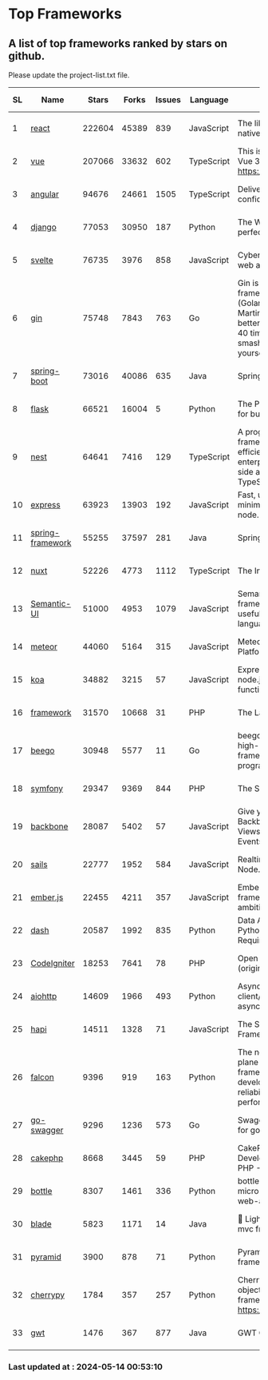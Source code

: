 # Top Frameworks
## A list of top frameworks ranked by stars on github.  
Please update the project-list.txt file.

| SL| Name  | Stars| Forks| Issues | Language | Description | Last Commit |
| --| ------| -----| ---- | ------ | -------- | ----------- | ----------- |
| 1 | [react](https://github.com/facebook/react) | 222604 | 45389 | 839 | JavaScript | The library for web and native user interfaces. | 2024-05-10 13:37:42 |
| 2 | [vue](https://github.com/vuejs/vue) | 207066 | 33632 | 602 | TypeScript | This is the repo for Vue 2. For Vue 3, go to https://github.com/vuejs/core | 2023-12-31 13:23:55 |
| 3 | [angular](https://github.com/angular/angular) | 94676 | 24661 | 1505 | TypeScript | Deliver web apps with confidence 🚀 | 2024-05-13 19:49:30 |
| 4 | [django](https://github.com/django/django) | 77053 | 30950 | 187 | Python | The Web framework for perfectionists with deadlines. | 2024-05-13 15:31:35 |
| 5 | [svelte](https://github.com/sveltejs/svelte) | 76735 | 3976 | 858 | JavaScript | Cybernetically enhanced web apps | 2024-05-14 00:30:50 |
| 6 | [gin](https://github.com/gin-gonic/gin) | 75748 | 7843 | 763 | Go | Gin is a HTTP web framework written in Go (Golang). It features a Martini-like API with much better performance -- up to 40 times faster. If you need smashing performance, get yourself some Gin. | 2024-05-13 06:55:41 |
| 7 | [spring-boot](https://github.com/spring-projects/spring-boot) | 73016 | 40086 | 635 | Java | Spring Boot | 2024-05-13 19:31:14 |
| 8 | [flask](https://github.com/pallets/flask) | 66521 | 16004 | 5 | Python | The Python micro framework for building web applications. | 2024-05-11 15:40:26 |
| 9 | [nest](https://github.com/nestjs/nest) | 64641 | 7416 | 129 | TypeScript | A progressive Node.js framework for building efficient, scalable, and enterprise-grade server-side applications with TypeScript/JavaScript 🚀 | 2024-05-08 08:34:55 |
| 10 | [express](https://github.com/expressjs/express) | 63923 | 13903 | 192 | JavaScript | Fast, unopinionated, minimalist web framework for node. | 2024-05-08 21:02:11 |
| 11 | [spring-framework](https://github.com/spring-projects/spring-framework) | 55255 | 37597 | 281 | Java | Spring Framework | 2024-05-13 19:26:56 |
| 12 | [nuxt](https://github.com/nuxt/nuxt) | 52226 | 4773 | 1112 | TypeScript | The Intuitive Vue Framework. | 2024-05-13 20:59:33 |
| 13 | [Semantic-UI](https://github.com/Semantic-Org/Semantic-UI) | 51000 | 4953 | 1079 | JavaScript | Semantic is a UI component framework based around useful principles from natural language. | 2023-01-11 17:05:32 |
| 14 | [meteor](https://github.com/meteor/meteor) | 44060 | 5164 | 315 | JavaScript | Meteor, the JavaScript App Platform | 2024-05-03 06:21:38 |
| 15 | [koa](https://github.com/koajs/koa) | 34882 | 3215 | 57 | JavaScript | Expressive middleware for node.js using ES2017 async functions | 2024-04-22 06:25:10 |
| 16 | [framework](https://github.com/laravel/framework) | 31570 | 10668 | 31 | PHP | The Laravel Framework. | 2024-05-13 17:50:29 |
| 17 | [beego](https://github.com/beego/beego) | 30948 | 5577 | 11 | Go | beego is an open-source, high-performance web framework for the Go programming language. | 2024-05-07 03:25:11 |
| 18 | [symfony](https://github.com/symfony/symfony) | 29347 | 9369 | 844 | PHP | The Symfony PHP framework | 2024-05-13 18:57:33 |
| 19 | [backbone](https://github.com/jashkenas/backbone) | 28087 | 5402 | 57 | JavaScript | Give your JS App some Backbone with Models, Views, Collections, and Events | 2024-03-06 23:22:47 |
| 20 | [sails](https://github.com/balderdashy/sails) | 22777 | 1952 | 584 | JavaScript | Realtime MVC Framework for Node.js | 2024-04-09 23:02:55 |
| 21 | [ember.js](https://github.com/emberjs/ember.js) | 22455 | 4211 | 357 | JavaScript | Ember.js - A JavaScript framework for creating ambitious web applications | 2024-05-13 20:10:40 |
| 22 | [dash](https://github.com/plotly/dash) | 20587 | 1992 | 835 | Python | Data Apps & Dashboards for Python. No JavaScript Required. | 2024-05-06 13:23:02 |
| 23 | [CodeIgniter](https://github.com/bcit-ci/CodeIgniter) | 18253 | 7641 | 78 | PHP | Open Source PHP Framework (originally from EllisLab) | 2024-03-20 03:51:42 |
| 24 | [aiohttp](https://github.com/aio-libs/aiohttp) | 14609 | 1966 | 493 | Python | Asynchronous HTTP client/server framework for asyncio and Python | 2024-05-13 10:50:44 |
| 25 | [hapi](https://github.com/hapijs/hapi) | 14511 | 1328 | 71 | JavaScript | The Simple, Secure Framework Developers Trust | 2024-04-09 14:33:32 |
| 26 | [falcon](https://github.com/falconry/falcon) | 9396 | 919 | 163 | Python | The no-magic web data plane API and microservices framework for Python developers, with a focus on reliability, correctness, and performance at scale. | 2024-05-07 19:30:52 |
| 27 | [go-swagger](https://github.com/go-swagger/go-swagger) | 9296 | 1236 | 573 | Go | Swagger 2.0 implementation for go | 2024-05-13 17:21:38 |
| 28 | [cakephp](https://github.com/cakephp/cakephp) | 8668 | 3445 | 59 | PHP | CakePHP: The Rapid Development Framework for PHP - Official Repository | 2024-05-13 13:54:00 |
| 29 | [bottle](https://github.com/bottlepy/bottle) | 8307 | 1461 | 336 | Python | bottle.py is a fast and simple micro-framework for python web-applications. | 2024-01-03 22:31:48 |
| 30 | [blade](https://github.com/lets-blade/blade) | 5823 | 1171 | 14 | Java | :rocket: Lightning fast and elegant mvc framework for Java8 | 2023-06-16 05:18:49 |
| 31 | [pyramid](https://github.com/Pylons/pyramid) | 3900 | 878 | 71 | Python | Pyramid - A Python web framework | 2024-03-03 23:38:59 |
| 32 | [cherrypy](https://github.com/cherrypy/cherrypy) | 1784 | 357 | 257 | Python | CherryPy is a pythonic, object-oriented HTTP framework.      https://cherrypy.dev | 2024-04-22 23:41:04 |
| 33 | [gwt](https://github.com/gwtproject/gwt) | 1476 | 367 | 877 | Java | GWT Open Source Project | 2024-05-12 19:01:43 |

### Last updated at : 2024-05-14 00:53:10
